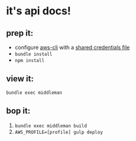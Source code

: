 # it's api docs!

## prep it:
* configure [aws-cli](https://docs.aws.amazon.com/cli/latest/userguide/installing.html) with a [shared credentials file](https://docs.aws.amazon.com/sdk-for-javascript/v2/developer-guide/loading-node-credentials-shared.html)
* `bundle install`
* `npm install`

## view it:
`bundle exec middleman`

## bop it:
1. `bundle exec middleman build`
2. `AWS_PROFILE=[profile] gulp deploy`
